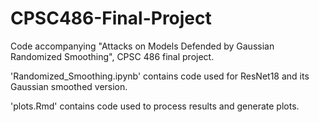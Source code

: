 # CPSC486-Final-Project
Code accompanying "Attacks on Models Defended by Gaussian Randomized Smoothing", CPSC 486 final project.

'Randomized_Smoothing.ipynb' contains code used for ResNet18 and its Gaussian smoothed version. 

'plots.Rmd' contains code used to process results and generate plots.
